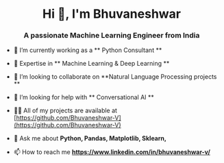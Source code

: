 <h1 align="center">Hi 👋, I'm Bhuvaneshwar</h1>
<h3 align="center">A passionate Machine Learning Engineer from India</h3>

- 🔭 I’m currently working as a ** Python Consultant **

- 🌱 Expertise in  ** Machine Learning & Deep Learning **

- 👯 I’m looking to collaborate on **Natural Language Processing projects **

- 🤝 I’m looking for help with ** Conversational AI **

- 👨‍💻 All of my projects are available at [https://github.com/Bhuvaneshwar-V](https://github.com/Bhuvaneshwar-V)

- 💬 Ask me about **Python, Pandas, Matplotlib, Sklearn,**

- 📫 How to reach me **https://www.linkedin.com/in/bhuvaneshwar-v/**
